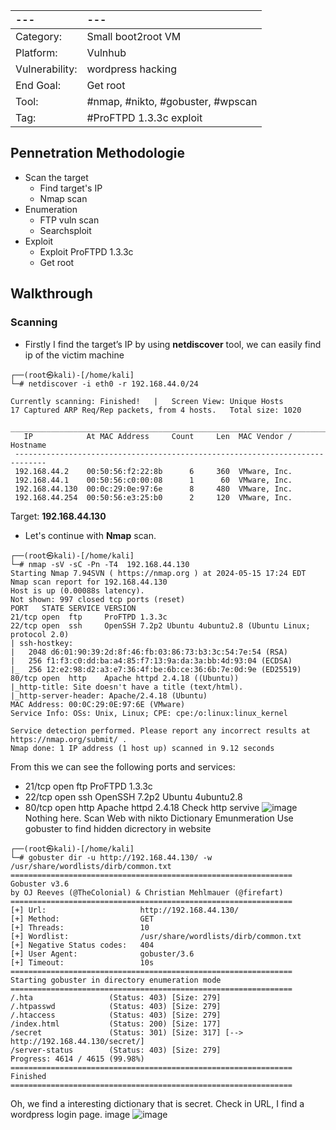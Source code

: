 |---|---|
|:---|:----|
| Category: |	Small boot2root VM |
|Platform: |	Vulnhub |
|Vulnerability: | wordpress hacking |
|End Goal: |	Get root |
|Tool: | #nmap, #nikto, #gobuster, #wpscan  |
|Tag:	| #ProFTPD 1.3.3c exploit |

## Pennetration Methodologie
- Scan the target
  - Find target's IP
  - Nmap scan
- Enumeration
  - FTP vuln scan
  - Searchsploit
- Exploit
  - Exploit ProFTPD 1.3.3c
  - Get root
## Walkthrough
### Scanning
- Firstly I find the target’s IP by using **netdiscover** tool, we can easily find ip of the victim machine
```
┌──(root㉿kali)-[/home/kali]
└─# netdiscover -i eth0 -r 192.168.44.0/24

Currently scanning: Finished!   |   Screen View: Unique Hosts                                                               17 Captured ARP Req/Rep packets, from 4 hosts.   Total size: 1020                                                           
 _____________________________________________________________________________
   IP            At MAC Address     Count     Len  MAC Vendor / Hostname      
 -----------------------------------------------------------------------------
 192.168.44.2    00:50:56:f2:22:8b      6     360  VMware, Inc.                                                                    
 192.168.44.1    00:50:56:c0:00:08      1      60  VMware, Inc.                                                                    
 192.168.44.130  00:0c:29:0e:97:6e      8     480  VMware, Inc.                                                                    
 192.168.44.254  00:50:56:e3:25:b0      2     120  VMware, Inc.
```
Target: **192.168.44.130** 
- Let's continue with **Nmap** scan.
```
┌──(root㉿kali)-[/home/kali]
└─# nmap -sV -sC -Pn -T4  192.168.44.130
Starting Nmap 7.94SVN ( https://nmap.org ) at 2024-05-15 17:24 EDT
Nmap scan report for 192.168.44.130
Host is up (0.00088s latency).
Not shown: 997 closed tcp ports (reset)
PORT   STATE SERVICE VERSION
21/tcp open  ftp     ProFTPD 1.3.3c
22/tcp open  ssh     OpenSSH 7.2p2 Ubuntu 4ubuntu2.8 (Ubuntu Linux; protocol 2.0)
| ssh-hostkey: 
|   2048 d6:01:90:39:2d:8f:46:fb:03:86:73:b3:3c:54:7e:54 (RSA)
|   256 f1:f3:c0:dd:ba:a4:85:f7:13:9a:da:3a:bb:4d:93:04 (ECDSA)
|_  256 12:e2:98:d2:a3:e7:36:4f:be:6b:ce:36:6b:7e:0d:9e (ED25519)
80/tcp open  http    Apache httpd 2.4.18 ((Ubuntu))
|_http-title: Site doesn't have a title (text/html).
|_http-server-header: Apache/2.4.18 (Ubuntu)
MAC Address: 00:0C:29:0E:97:6E (VMware)
Service Info: OSs: Unix, Linux; CPE: cpe:/o:linux:linux_kernel

Service detection performed. Please report any incorrect results at https://nmap.org/submit/ .
Nmap done: 1 IP address (1 host up) scanned in 9.12 seconds
```
From this we can see the following ports and services:
- 21/tcp open  ftp     ProFTPD 1.3.3c
- 22/tcp open  ssh     OpenSSH 7.2p2 Ubuntu 4ubuntu2.8
- 80/tcp open  http    Apache httpd 2.4.18
Check http servive
![image](https://github.com/CowStupid/Vulnhub-seri/assets/169901923/26e3bb4b-1690-4ca9-8e12-d8085bc0bbea)
Nothing here. Scan Web with nikto
Dictionary Emunmeration
Use gobuster to find hidden dicrectory in website
```
┌──(root㉿kali)-[/home/kali]
└─# gobuster dir -u http://192.168.44.130/ -w /usr/share/wordlists/dirb/common.txt 
===============================================================
Gobuster v3.6
by OJ Reeves (@TheColonial) & Christian Mehlmauer (@firefart)
===============================================================
[+] Url:                     http://192.168.44.130/
[+] Method:                  GET
[+] Threads:                 10
[+] Wordlist:                /usr/share/wordlists/dirb/common.txt
[+] Negative Status codes:   404
[+] User Agent:              gobuster/3.6
[+] Timeout:                 10s
===============================================================
Starting gobuster in directory enumeration mode
===============================================================
/.hta                 (Status: 403) [Size: 279]
/.htpasswd            (Status: 403) [Size: 279]
/.htaccess            (Status: 403) [Size: 279]
/index.html           (Status: 200) [Size: 177]
/secret               (Status: 301) [Size: 317] [--> http://192.168.44.130/secret/]
/server-status        (Status: 403) [Size: 279]
Progress: 4614 / 4615 (99.98%)
===============================================================
Finished
===============================================================
```
Oh, we find a interesting dictionary that is secret. Check in URL, I find a wordpress login page. image
![image](https://github.com/CowStupid/Vulnhub-seri/assets/169901923/6d6d58bc-0d43-4687-be61-c312f9038e37)

